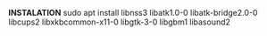**INSTALATION**
sudo apt install libnss3 libatk1.0-0 libatk-bridge2.0-0 libcups2 libxkbcommon-x11-0 libgtk-3-0 libgbm1 libasound2
